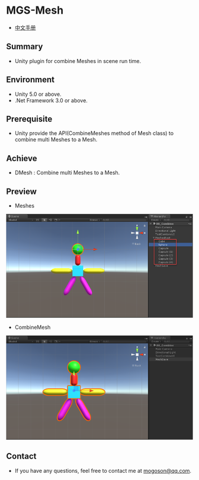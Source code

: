 ﻿# MGS-Mesh
- [中文手册](./README_ZH.md)

## Summary
- Unity plugin for combine Meshes in scene run time.

## Environment
- Unity 5.0 or above.
- .Net Framework 3.0 or above.

## Prerequisite
- Unity provide the API(CombineMeshes method of Mesh class) to combine multi Meshes to a Mesh.

## Achieve
- DMesh : Combine multi Meshes to a Mesh.

## Preview
- Meshes

![Meshes](./Attachments/Meshes.png)

- CombineMesh

![CombineMesh](./Attachments/CombineMesh.png)

## Contact
- If you have any questions, feel free to contact me at mogoson@qq.com.